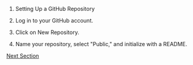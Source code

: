 1. Setting Up a GitHub Repository

2. Log in to your GitHub account.

3. Click on New Repository.

4. Name your repository, select "Public," and initialize with a README.



[Next Section](./section2.md)
